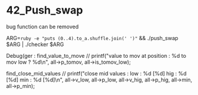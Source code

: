 # 42_Push_swap

bug function can be removed


ARG=`ruby -e "puts (0..4).to_a.shuffle.join(' ')"` && ./push_swap  $ARG | ./checker $ARG




Debug(ger :
find_value_to_move
	// printf("value to mov at position : %d to mov low ? %d\n", all->p_tomov, all->is_tomov_low);

find_close_mid_values
	// printf("close mid values : low : %d [%d] hig : %d [%d] min : %d [%d]\n", all->v_low, all->p_low, all->v_hig, all->p_hig, all->min, all->p_min);
